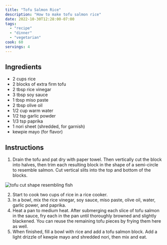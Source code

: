 ```yaml
---
title: "Tofu Salmon Rice"
description: "How to make tofu salmon rice"
date: 2022-10-30T12:28:00-07:00
tags:
  - "recipe"
  - "dinner"
  - "vegetarian"
cook: 60
servings: 4
---
```


## Ingredients

* 2 cups rice
* 2 blocks of extra firm tofu
* 2 tbsp rice vinegar
* 3 tbsp soy sauce
* 1 tbsp miso paste
* 2 tbsp olive oil
* 1/2 cup warm water
* 1/2 tsp garlic powder
* 1/3 tsp paprika
* 1 nori sheet (shredded, for garnish)
* kewpie mayo (for flavor)

## Instructions

1. Drain the tofu and pat dry with paper towel. Then vertically cut the block into halves, then trim each resulting block in the shape of a semi-circle to resemble salmon. Cut vertical slits into the top and bottom of the blocks.

![tofu cut shape resembling fish](https://cdn.bossley.xyz/files/recipes/22/tofu-salmon-rice-tofu-shape.jpg)

2. Start to cook two cups of rice in a rice cooker.
3. In a bowl, mix the rice vinegar, soy sauce, miso paste, olive oil, water, garlic power, and paprika.
4. Heat a pan to medium heat. After submerging each slice of tofu salmon in the sauce, fry each in the pan until thoroughly browned and slightly blackened. You can reuse the remaining tofu pieces by frying them here as well.
5. When finished, fill a bowl with rice and add a tofu salmon block. Add a light drizzle of kewpie mayo and shredded nori, then mix and eat.
